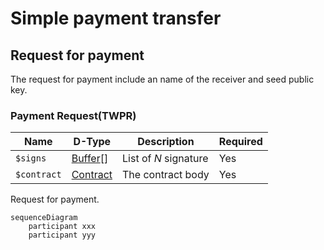 # Simple payment transfer

## Request for payment
The request for payment include an name of the receiver and seed public key.

### Payment Request(TWPR)

| Name        | D-Type       | Description            |  Required |
| ----------- | ------------ | ---------------------- | --------- |
| `$signs`    | [Buffer]()[] | List of $N$ signature  |    Yes    |
| `$contract` | [Contract]() | The contract body      |    Yes    |


Request for payment.

```mermaid
sequenceDiagram
    participant xxx  
    participant yyy  
```
